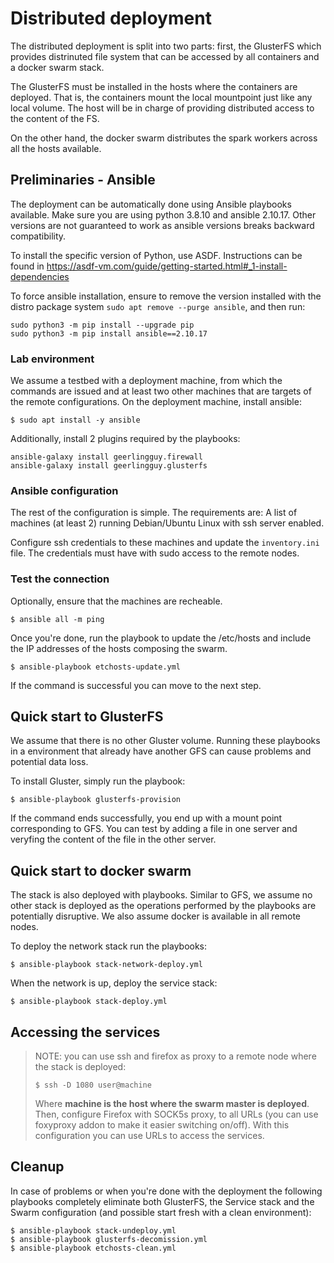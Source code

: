 # Distributed deployment

The distributed deployment is split into two parts: first, the GlusterFS which 
provides distrinuted file system that can be accessed by all containers and a docker 
swarm stack.

The GlusterFS must be installed in the hosts where the containers are deployed.
That is, the containers mount the local mountpoint just like any local volume.
The host will be in charge of providing distributed access to the content of the FS.

On the other hand, the docker swarm distributes the spark workers across all the
hosts available. 

## Preliminaries - Ansible
The deployment can be automatically done using Ansible playbooks available.
Make sure you are using python 3.8.10 and ansible 2.10.17. Other versions are not guaranteed to work as ansible versions breaks backward compatibility. 

To install the specific version of Python, use ASDF. Instructions
can be found in https://asdf-vm.com/guide/getting-started.html#_1-install-dependencies

To force ansible installation, ensure to remove the version installed with the 
distro package system `sudo apt remove --purge ansible`, and then run:

```
sudo python3 -m pip install --upgrade pip
sudo python3 -m pip install ansible==2.10.17
```

### Lab environment
We assume a testbed with a deployment machine, from which the commands are issued
and at least two other machines that are targets of the remote configurations.
On the deployment machine, install ansible:
```
$ sudo apt install -y ansible
```
Additionally, install 2 plugins required by the playbooks:
```
ansible-galaxy install geerlingguy.firewall 
ansible-galaxy install geerlingguy.glusterfs
```
### Ansible configuration
The rest of the configuration is simple. The requirements are: A list of machines (at least 2)
running Debian/Ubuntu Linux with ssh server enabled.

Configure ssh credentials to these machines and update the `inventory.ini` 
file. The credentials must have with sudo access to the remote nodes.

### Test the connection
Optionally, ensure that the machines are recheable.
```
$ ansible all -m ping
```


Once you're done, run the playbook to update the /etc/hosts and include the 
IP addresses of the hosts composing the swarm.
```
$ ansible-playbook etchosts-update.yml
```

If the command is successful you can move to the next step.

## Quick start to GlusterFS

We assume that there is no other Gluster volume. 
Running these playbooks in a environment that already have another GFS can
cause problems and potential data loss.

To install Gluster, simply run the playbook:

```
$ ansible-playbook glusterfs-provision
```

If the command ends successfully, you end up with a mount point corresponding to 
GFS. You can test by adding a file in one server and veryfing the content of the file
in the other server.


## Quick start to docker swarm
The stack is also deployed with playbooks. 
Similar to GFS, we assume no other stack is deployed as the operations performed by
the playbooks are potentially disruptive. We also assume docker is available in 
all remote nodes.

To deploy the network stack run the playbooks:

```
$ ansible-playbook stack-network-deploy.yml
```

When the network is up, deploy the service stack:

```
$ ansible-playbook stack-deploy.yml
```

## Accessing the services

> NOTE: you can use ssh and firefox as proxy to a remote node where the stack is deployed:
>```
> $ ssh -D 1080 user@machine
>```
> Where **machine is the host where the swarm master is deployed**.
> Then, configure Firefox with SOCK5s proxy, to all URLs (you can use foxyproxy addon to make it easier switching on/off). With this configuration you can use  URLs to access the services.


## Cleanup
In case of problems or when you're done with the deployment the following
playbooks completely eliminate both GlusterFS, the Service stack and the Swarm configuration (and possible start fresh with a clean environment):

```
$ ansible-playbook stack-undeploy.yml
$ ansible-playbook glusterfs-decomission.yml
$ ansible-playbook etchosts-clean.yml
```





